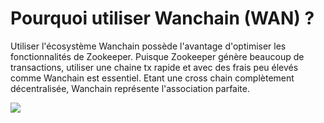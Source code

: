 # Pourquoi utiliser Wanchain (WAN) ?

Utiliser l'écosystème Wanchain possède l'avantage d'optimiser les fonctionnalités de Zookeeper. Puisque Zookeeper génère beaucoup de transactions, utiliser une chaine tx rapide et avec des frais peu élevés comme Wanchain est essentiel. Etant une cross chain complètement décentralisée, Wanchain représente l'association parfaite.

![](/zooxwan.png)
